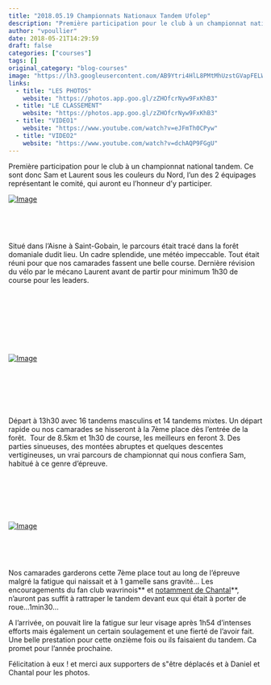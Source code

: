 ```yaml
---
title: "2018.05.19 Championnats Nationaux Tandem Ufolep"
description: "Première participation pour le club à un championnat national tandem. Ce sont donc Sam et Laurent sous les couleurs du Nord, l’un des 2 équipages représentant le comité, qui auront eu l’honneur d’y participer."
author: "vpoullier"
date: 2018-05-21T14:29:59
draft: false
categories: ["courses"]
tags: []
original_category: "blog-courses"
image: "https://lh3.googleusercontent.com/AB9Ytri4HlL8PMtMhUzstGVapFELWJELazHZekcc3Uc8Ec4O6UHD-FJdkxUJIlTpuubHN_FuJM34Vwpbb64QuaktJRHBA3raO2EcDS_1f5oNs3Pg_V6xH4TDApgmi-He4l60QTAqPtXG97V-PPi2zL706pMSFrefck_BxyiTNe50OhvC2x3syjYBtObRWyqRnOxIkNPKCowO-44rf_LgPyLQnpV9K_DUnLm8kr1ATc2OTBx0dm7pcxwjQD8c0QfWZIhRVBuA1y7iyxhcnArRf0NMy35NkVlWWLcjIG0GpAfRhkpjsAUauR6uOwQlQ9hFzZNzsVM-Uzs5iMY9wuULHfOOeDc_eZDLwUO5Qj9-2Azj5alJciy35am6AmAW_ovetQJzx_aCLXqgKYGcNSvrssp6I1NRJyBo48kJBGv1H3DgmkGkH44qyFZFy-FdkiV06e2JBds4bXtzgtIDchYJKKU9_PmTSirSynjOd7ZVfDupSQ1YkLtaex661m9VrlagbawfCwcgtMPi_jeNTX6n2UvapZMlSOhnsOOOCpvauPY1RpYZymsDZMCZ3kWvch6__dipWlkVJi3YY5qpXUUkUhDYn3socCepB5yMkKkYgaW1s2_ctFuEbRuxOxDzLPfOUHZ56aa3DEG3zwgbBHeaeJjbip8Jl8jZjQ=w1158-h770-no"
links:
  - title: "LES PHOTOS"
    website: "https://photos.app.goo.gl/zZHOfcrNyw9FxKhB3"
  - title: "LE CLASSEMENT"
    website: "https://photos.app.goo.gl/zZHOfcrNyw9FxKhB3"
  - title: "VIDEO1"
    website: "https://www.youtube.com/watch?v=eJFmTh0CPyw"
  - title: "VIDEO2"
    website: "https://www.youtube.com/watch?v=dchAQP9FGgU"
---
```


Première participation pour le club à un championnat national tandem. Ce sont donc Sam et Laurent sous les couleurs du Nord, l’un des 2 équipages représentant le comité, qui auront eu l’honneur d’y participer.

<!--more-->

[![Image](https://lh3.googleusercontent.com/qYFEby1uzCJr2qwQGBip7C1CJV6koHXWuTkJeh5UeJvyiSVmfhgtxVYooKOqmq4hHBhFM7BeIUUhOTZvkgBqhSwaX_bauQQ-cLTx1Eq80QZVtxAcPF5hIG_pf9LdU4V6vkT0UvupFMYEog0yXYcaeZOZ5D0zNlDu4TKpiAfzVfFuNN3cK4R_OJI_cvlhrzUUt2PXWXKJDCJjgILcPsa1etPHD72k_s6kMGj5EDSzFGn-A3e76RSxsaAWBiPw5gtSJ7QbPxxHF08zCjYKP7wvxlYNd6S-tlhsSopD8du5I7afx_VmLfq1K_pN0YLYWszInQ0GPqcg7GW8wdqmJi272RXYEN0tbh6lQwgrX8nJRSblcsTaFHOpDpBooTUz0WdhPrs76aFRG9aI2H6OCGT9efVnMaM9LkJea34qhE3Tf4UFWqjT0HYjV3ppG1rMKaQT9FVufEjEcv0SnRpoeKwUP7jnMd3IMNfpPv5JrO2YfM9_fYWVbok_BjMAGsXqrX94sxj3Jqpr8Rtwmu9D6u0TmHQk1PYFQ-woIcbRC3ukvZ9K0c8lI6EIwA1ljMsZhHIZJWfAn_dX_1yCw6ZTIyqzSXyBFZf76hD5l1W2ch1KyRLjw1R2fbZ7InkSYZrJhQuBlwnq2_-N12ZGqcnAcFaUQNJZhTvU-cIYfw=s770-no)](https://photos.google.com/share/AF1QipM-dxs54gGf13uRugh8SQU1Ton9dPl8T5Su2Tyh4wa4rsHVSNB8o63kR9s8XZ4KhQ/photo/AF1QipP7DL3-i3HD9H3elucdgncgblwTFqMG5WwHsXH8?key=U0MyYjB1bVF0T3JDU2RpWGxKYS0xeDBRX1VzQ0pB)

&nbsp;

&nbsp;

Situé dans l’Aisne à Saint-Gobain, le parcours était tracé dans la forêt domaniale dudit lieu. Un cadre splendide, une météo impeccable. Tout était réuni pour que nos camarades fassent une belle course. Dernière révision du vélo par le mécano Laurent avant de partir pour minimum 1h30 de course pour les leaders.

&nbsp;

&nbsp;

&nbsp;&nbsp;

&nbsp;

[![Image](https://lh3.googleusercontent.com/bWtGxn7TNNx8apTaQJmZuBvEbs-w1wnB_SCiaCbCzAjaZl8eQ6bNgEhivi04N2iPRCROO3mMlH_6UHzoe8Y9i9jjvLPhMmA1TLzs081Pb2Er9OBlSavejxapjvtgiuphJYN5O3lUM7LR-o78duXDzBYmcKQtdRehmkgYBYH1o3UHuROTa7eF2KpESSJj1hrOr4bQnPGoQlGcW-dVJp7q6_YK6QJxHrXJPP8wE8SiG1_QGbRJTg-PC5ENSaA8Wb6hLuvU6xWM_RX2Jq426hTXTxW4CbFSj6pAL4QIfQy8whHguPfRBRdplATzbk6lCFEjNRObyyaIo8JHEAOHNVXTrze95AX41Iukh7iFk4-oBG0y2m3PuIVdBkCsDzEcFoOTFdrKuyPGy_nsqkc2dU8KdbTsA8YFLI606tpp8sq97MeYPhqZWyGM-eXXmWNzQW0NBqShO4qbxpLvvYTjYSs0mKCAc9X_bXlZlAxJ4dlQwir7AJ36O8Ti7Ra45AP42qUkR4cZMbFLf7nugxpTzapZaCVjjf2uHpyCALVh9CiQ0hMm0ZEBx6C_pfvoCr6nII_fL9gfRDl3gYE9cW_82VK6yWhb-7vgiv6FoEHstkNr4ul8id8DtnDghLpLdhKlED0iW0mw2BNElDZR5aveDVAbr6MTVKA-2CDCRQ=w1158-h770-no)](https://lh3.googleusercontent.com/bWtGxn7TNNx8apTaQJmZuBvEbs-w1wnB_SCiaCbCzAjaZl8eQ6bNgEhivi04N2iPRCROO3mMlH_6UHzoe8Y9i9jjvLPhMmA1TLzs081Pb2Er9OBlSavejxapjvtgiuphJYN5O3lUM7LR-o78duXDzBYmcKQtdRehmkgYBYH1o3UHuROTa7eF2KpESSJj1hrOr4bQnPGoQlGcW-dVJp7q6_YK6QJxHrXJPP8wE8SiG1_QGbRJTg-PC5ENSaA8Wb6hLuvU6xWM_RX2Jq426hTXTxW4CbFSj6pAL4QIfQy8whHguPfRBRdplATzbk6lCFEjNRObyyaIo8JHEAOHNVXTrze95AX41Iukh7iFk4-oBG0y2m3PuIVdBkCsDzEcFoOTFdrKuyPGy_nsqkc2dU8KdbTsA8YFLI606tpp8sq97MeYPhqZWyGM-eXXmWNzQW0NBqShO4qbxpLvvYTjYSs0mKCAc9X_bXlZlAxJ4dlQwir7AJ36O8Ti7Ra45AP42qUkR4cZMbFLf7nugxpTzapZaCVjjf2uHpyCALVh9CiQ0hMm0ZEBx6C_pfvoCr6nII_fL9gfRDl3gYE9cW_82VK6yWhb-7vgiv6FoEHstkNr4ul8id8DtnDghLpLdhKlED0iW0mw2BNElDZR5aveDVAbr6MTVKA-2CDCRQ=w1158-h770-no)

&nbsp;

&nbsp;

&nbsp;

Départ à 13h30 avec 16 tandems masculins et 14 tandems mixtes. Un départ rapide ou nos camarades se hisseront à la 7ème place dès l’entrée de la forêt. &nbsp;Tour de 8.5km et 1h30 de course, les meilleurs en feront 3. Des parties sinueuses, des montées abruptes et quelques descentes vertigineuses, un vrai parcours de championnat qui nous confiera Sam, habitué à ce genre d’épreuve.

&nbsp;

&nbsp;

&nbsp;

[![Image](https://lh3.googleusercontent.com/36Iuz56PNubnuEmnT1WI5xwhDh2-zpe1Y7DlsAgBNskOmgw3-2EK0FwAuEFM98K48OMT9zTtTLYoDqz3EbmAt3PRViR-kHpTpVosIRMcRnsEcfjxdvTSGtwdP5SdwVZCDjy2MMa7STUE3M4i56SqaColQjKTizYCkZoKFyynuD-N_8HfsKQPYa2EQnV-CE8cRrNR2W0XsNDJJHQvxNeYqtzMR9QkUpfpk1CNKIw-5HpytKelJdJJDau2fkSCsBlAAEN-ue21B_PoxpCEj6ozMaxGaQOwichdsREwNE4l2kzFK6-ZjS1-F-HGS5hhqgV4jgOgpPLgbx1PCqHGmwPLu7dtM00K5SaAa1Ss90SGOmSHIluECOAPgTGJH2DDrLEwVTbBnXnxix_p8CsZPpNVuAVko7iz1SssUkFvT0o8t8IXr98RrnRDMhtPrx4VVBwxbEMKcnjyJ0WTiK5t7XI4oQGgdOgR2pEBM2lDE-mbZY_G5JC6ru9_nDqYH-PFLv_yyiA007SXjIevOnPDdqD83mbLJ2jUBtIJ2ntYvgegMszvN0DhzdttH6NL28cocaQDWZIIqffm_OWa8O8isOVMiuh7aHgz-4Zw7INmfSNLszoHo7GRYrtOImMc-LoRmoZNMwCJhdAkjtYkwJTIyCCdr--wiMt_x1_7rA=w478-h318-no)](https://lh3.googleusercontent.com/36Iuz56PNubnuEmnT1WI5xwhDh2-zpe1Y7DlsAgBNskOmgw3-2EK0FwAuEFM98K48OMT9zTtTLYoDqz3EbmAt3PRViR-kHpTpVosIRMcRnsEcfjxdvTSGtwdP5SdwVZCDjy2MMa7STUE3M4i56SqaColQjKTizYCkZoKFyynuD-N_8HfsKQPYa2EQnV-CE8cRrNR2W0XsNDJJHQvxNeYqtzMR9QkUpfpk1CNKIw-5HpytKelJdJJDau2fkSCsBlAAEN-ue21B_PoxpCEj6ozMaxGaQOwichdsREwNE4l2kzFK6-ZjS1-F-HGS5hhqgV4jgOgpPLgbx1PCqHGmwPLu7dtM00K5SaAa1Ss90SGOmSHIluECOAPgTGJH2DDrLEwVTbBnXnxix_p8CsZPpNVuAVko7iz1SssUkFvT0o8t8IXr98RrnRDMhtPrx4VVBwxbEMKcnjyJ0WTiK5t7XI4oQGgdOgR2pEBM2lDE-mbZY_G5JC6ru9_nDqYH-PFLv_yyiA007SXjIevOnPDdqD83mbLJ2jUBtIJ2ntYvgegMszvN0DhzdttH6NL28cocaQDWZIIqffm_OWa8O8isOVMiuh7aHgz-4Zw7INmfSNLszoHo7GRYrtOImMc-LoRmoZNMwCJhdAkjtYkwJTIyCCdr--wiMt_x1_7rA=w478-h318-no)

&nbsp;

&nbsp;

Nos camarades garderons cette 7ème place tout au long de l’épreuve malgré la fatigue qui naissait et à 1 gamelle sans gravité... Les encouragements du fan club wavrinois** et [notamment de Chantal](https://www.youtube.com/watch?v=MFlztDkrbSc)**, n’auront pas suffit à rattraper le tandem devant eux qui était à porter de roue…1min30…

A l’arrivée, on pouvait lire la fatigue sur leur visage après 1h54 d’intenses efforts mais également un certain soulagement et une fierté de l’avoir fait. Une belle prestation pour cette onzième fois ou ils faisaient du tandem. Ca promet pour l’année prochaine.

Félicitation à eux&nbsp;! et merci aux supporters de s"être déplacés et à Daniel et Chantal pour les photos.

&nbsp;